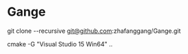 # Gange

 git clone --recursive git@github.com:zhafanggang/Gange.git

cmake -G "Visual Studio 15 Win64" ..
